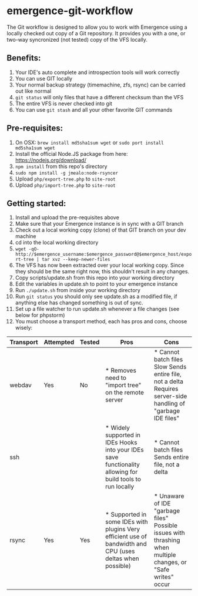 # emergence-git-workflow

The Git workflow is designed to allow you to work with Emergence using a locally checked out copy of a Git repository.
It provides you with a one, or two-way syncronized (not tested) copy of the VFS locally.

## Benefits:
1. Your IDE's auto complete and introspection tools will work correctly
2. You can use GIT locally
3. Your normal backup strategy (timemachine, zfs, rsync) can be carried out like normal
4. ``git status`` will only files that have a different checksum than the VFS
5. The entire VFS is never checked into git
6. You can use ``git stash`` and all your other favorite GIT commands

## Pre-requisites:
1. On OSX: ``brew install md5sha1sum wget`` or ``sudo port install md5sha1sum wget``
2. Install the official Node.JS package from here: https://nodejs.org/download/
3. ``npm install`` from this repo's directory
4. ``sudo npm install -g jmealo:node-rsyncer``
5. Upload ``php/export-tree.php`` to ``site-root``
6. Upload ``php/import-tree.php`` to ``site-root``

## Getting started:
1. Install and upload the pre-requisites above
2. Make sure that your Emergence instance is in sync with a GIT branch
3. Check out a local working copy (clone) of that GIT branch on your dev machine
4. cd into the local working directory
5. ``wget -qO- http://$emergence_username:$emergence_password@$emergence_host/export-tree | tar xvz --keep-newer-files``
6. The VFS has now been extracted over your local working copy. Since they should be the same right now, this shouldn't result in any changes.
7. Copy scripts/update.sh from this repo into your working directory
8. Edit the variables in update.sh to point to your emergence instance
9. Run ``./update.sh`` from inside your working directory
10. Run ``git status`` you should only see update.sh as a modified file, if anything else has changed something is out of sync.
11. Set up a file watcher to run update.sh whenever a file changes (see below for phpstorm)
12. You must choose a transport method, each has pros and cons, choose wisely:

| Transport | Attempted | Tested | Pros                                                                                                       | Cons                                                                                                          |
|-----------|-----------|--------|------------------------------------------------------------------------------------------------------------|---------------------------------------------------------------------------------------------------------------|
| webdav    | Yes       | No     | * Removes need to "import tree" on the remote server                                                       | * Cannot batch files Slow Sends entire file, not a delta Requires server-side handling of "garbage IDE files" |
| ssh       |           |        | * Widely supported in IDEs Hooks into your IDEs save functionality allowing for build tools to run locally | * Cannot batch files Sends entire file, not a delta                                                           |
| rsync     | Yes       | Yes    | * Supported in some IDEs with plugins Very efficient use of bandwidth and CPU (uses deltas when possible)  | * Unaware of IDE "garbage files" Possible issues with thrashing when multiple changes, or "Safe writes" occur |
